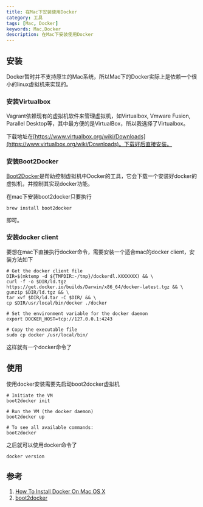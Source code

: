 ```yaml
---
title: 在Mac下安装使用Docker
category: 工具
tags: [Mac, Docker]
keywords: Mac,Docker
description: 在Mac下安装使用Docker
---
```


## 安装
Docker暂时并不支持原生的Mac系统，所以Mac下的Docker实际上是依赖一个很小的linux虚拟机来实现的。

### 安装Virtualbox
Vagrant依赖现有的虚拟机软件来管理虚拟机，如Virtualbox, Vmware Fusion, Parallel Desktop等，其中最方便的是VirtualBox，所以我选择了Virtualbox。

下载地址在[https://www.virtualbox.org/wiki/Downloads](https://www.virtualbox.org/wiki/Downloads)。下载好后直接安装。

### 安装Boot2Docker
[Boot2Docker](https://github.com/boot2docker/boot2docker)是帮助控制虚拟机中Docker的工具，它会下载一个安装好docker的虚拟机，并控制其实现docker功能。

在mac下安装boot2docker只要执行

    brew install boot2docker

即可。

### 安装docker client
要想在mac下直接执行docker命令，需要安装一个适合mac的docker client，安装方法如下

    # Get the docker client file
    DIR=$(mktemp -d ${TMPDIR:-/tmp}/dockerdl.XXXXXXX) && \
    curl -f -o $DIR/ld.tgz https://get.docker.io/builds/Darwin/x86_64/docker-latest.tgz && \
    gunzip $DIR/ld.tgz && \
    tar xvf $DIR/ld.tar -C $DIR/ && \
    cp $DIR/usr/local/bin/docker ./docker

    # Set the environment variable for the docker daemon
    export DOCKER_HOST=tcp://127.0.0.1:4243

    # Copy the executable file
    sudo cp docker /usr/local/bin/

这样就有一个docker命令了

## 使用
使用docker安装需要先启动boot2docker虚拟机

    # Initiate the VM
    boot2docker init

    # Run the VM (the docker daemon)
    boot2docker up

    # To see all available commands:
    boot2docker

之后就可以使用docker命令了
    
    docker version

## 参考

1. [How To Install Docker On Mac OS X](http://docs.docker.io/en/latest/installation/mac/)
2. [boot2docker](https://github.com/boot2docker/boot2docker)

